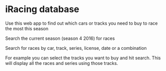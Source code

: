 # iRacing database

Use this web app to find out which cars or tracks you need to buy to race the most this season

Search the current season (season 4 2016) for races

Search for races by car, track, series, license, date or a combination

For example you can select the tracks you want to buy and hit search. This will display all the races and series using those tracks.